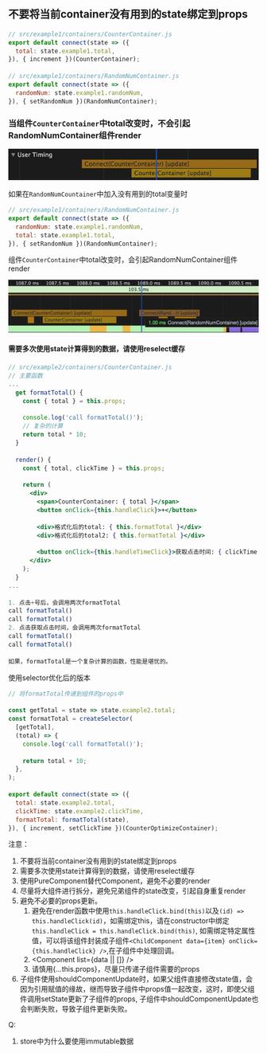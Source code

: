 ## 不要将当前container没有用到的state绑定到props

```jsx
// src/example1/containers/CounterContainer.js
export default connect(state => ({
  total: state.example1.total,
}), { increment })(CounterContainer);

// src/example1/containers/RandomNumContainer.js
export default connect(state => ({
  randomNum: state.example1.randomNum,
}), { setRandomNum })(RandomNumContainer);
```

### 当组件`CounterContainer`中total改变时，不会引起RandomNumContainer组件render

![example1-pure](images/example1-pure.png)

如果在`RandomNumCountainer`中加入没有用到的total变量时

```jsx
// src/example1/containers/RandomNumContainer.js
export default connect(state => ({
  randomNum: state.example1.randomNum,
  total: state.example1.total,
}), { setRandomNum })(RandomNumContainer);
```

组件`CounterContainer`中total改变时，会引起RandomNumContainer组件render

![example1-random-counter](images/example1-random-counter.png)

#### 需要多次使用state计算得到的数据，请使用reselect缓存

```jsx
// src/example2/containers/CounterContainer.js
// 主要函数
...
  get formatTotal() {
    const { total } = this.props;

    console.log('call formatTotal()');
    // 复杂的计算
    return total * 10;
  }

  render() {
    const { total, clickTime } = this.props;

    return (
      <div>
        <span>CounterContainer: { total }</span>
        <button onClick={this.handleClick}>+</button>

        <div>格式化后的total: { this.formatTotal }</div>
        <div>格式化后的total2: { this.formatTotal }</div>

        <button onClick={this.handleTimeClick}>获取点击时间: { clickTime }</button>
      </div>
    );
  }
...

1. 点击+号后，会调用两次formatTotal
call formatTotal()
call formatTotal()
2. 点击获取点击时间，会调用两次formatTotal
call formatTotal()
call formatTotal()

如果，formatTotal是一个复杂计算的函数，性能是堪忧的。
```

使用selector优化后的版本

```jsx
// 将formatTotal传递到组件的props中

const getTotal = state => state.example2.total;
const formatTotal = createSelector(
  [getTotal],
  (total) => {
    console.log('call formatTotal()');

    return total + 10;
  },
);

export default connect(state => ({
  total: state.example2.total,
  clickTime: state.example2.clickTime,
  formatTotal: formatTotal(state),
}), { increment, setClickTime })(CounterOptimizeContainer);
```

注意：

1. 不要将当前container没有用到的state绑定到props
2. 需要多次使用state计算得到的数据，请使用reselect缓存
3. 使用PureComponent替代Component，避免不必要的render
4. 尽量将大组件进行拆分，避免兄弟组件的state改变，引起自身重复render
5. 避免不必要的props更新。
   1. 避免在render函数中使用`this.handleClick.bind(this)`以及`(id) => this.handleClick(id)`，如需绑定this，请在constructor中绑定`this.handleClick = this.handleClick.bind(this)`, 如需绑定特定属性值，可以将该组件封装成子组件`<ChildComponent data={item} onClick={this.handleClick} />`,在子组件中处理回调。
   2. <Component list={data || []} />
   3. 请慎用{…this.props}，尽量只传递子组件需要的props
6. 子组件使用shouldComponentUpdate时，如果父组件直接修改state值，会因为引用赋值的缘故，继而导致子组件中props值一起改变，这时，即使父组件调用setState更新了子组件的props, 子组件中shouldComponentUpdate也会判断失败，导致子组件更新失败。

Q:
1. store中为什么要使用immutable数据